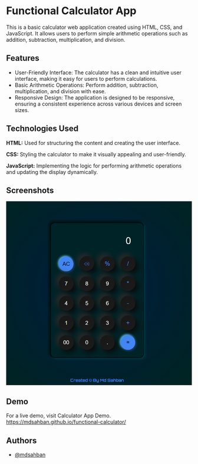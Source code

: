 
# Functional Calculator App


This is a basic calculator web application created using HTML, CSS, and JavaScript. It allows users to perform simple arithmetic operations such as addition, subtraction, multiplication, and division.




## Features

- User-Friendly Interface: The calculator has a clean and intuitive user interface, making it easy for users to perform calculations.
- Basic Arithmetic Operations: Perform addition, subtraction, multiplication, and division with ease.
- Responsive Design: The application is designed to be responsive, ensuring a consistent experience across various devices and screen sizes.



## Technologies Used

**HTML:** Used for structuring the content and creating the user interface.

**CSS:**  Styling the calculator to make it visually appealing and user-friendly.

**JavaScript:** Implementing the logic for performing arithmetic operations and updating the display dynamically.


## Screenshots

![App Screenshot](https://github.com/mdsahban/functional-calculator/blob/main/preview.png?raw=true)


## Demo 

For a live demo, visit Calculator App Demo. https://mdsahban.github.io/functional-calculator/


## Authors

- [@mdsahban](https://www.github.com/mdsahban)

